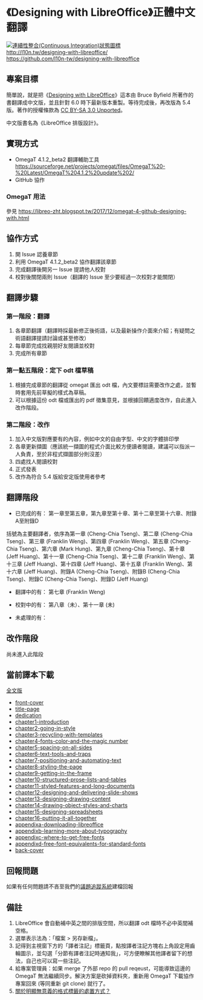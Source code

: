 # 《Designing with LibreOffice》正體中文翻譯
[![連續性整合(Continuous Integration)狀態圖標](https://travis-ci.org/l10n-tw/designing-with-libreoffice.svg?branch=master)](https://travis-ci.org/l10n-tw/designing-with-libreoffice)  
<http://l10n.tw/designing-with-libreoffice/>  
<https://github.com/l10n-tw/designing-with-libreoffice>

## 專案目標
簡單說，就是把《[Designing with LibreOffice](http://designingwithlibreoffice.com/)》這本由 Bruce Byfield 所著作的書翻譯成中文版，並且針對 6.0 時下最新版本重製。等待完成後，再改版為 5.4 版。著作的授權條款為 [CC BY-SA 3.0 Unported](https://creativecommons.org/licenses/by-sa/3.0/legalcode)。

中文版書名為《LibreOffice 排版設計》。

## 實現方式
* OmegaT 4.1.2_beta2 翻譯輔助工具 https://sourceforge.net/projects/omegat/files/OmegaT%20-%20Latest/OmegaT%204.1.2%20update%202/
* GitHub 協作

### OmegaT 用法
參見 <https://libreo-zht.blogspot.tw/2017/12/omegat-4-github-designing-with.html>

## 協作方式
1. 開 Issue 認養章節
2. 利用 OmegaT 4.1.2_beta2 協作翻譯該章節
3. 完成翻譯後開另一 Issue 提請他人校對
4. 校對後關閉兩則 Issue（翻譯的 Issue 至少要經過一次校對才能關閉）

## 翻譯步驟
### 第一階段：翻譯
1. 各章節翻譯（翻譯時採最新修正後術語，以及最新操作介面來介紹；有疑問之術語翻譯提請討論或甚至修改）
2. 每章節完成找親朋好友閱讀並校對
3. 完成所有章節

### 第一點五階段：定下 odt 檔草稿
1. 根據完成章節的翻譯從 omegat 匯出 odt 檔，內文要標註需要改作之處，並暫時套用先前草擬的樣式為草稿。
2. 可以根據這份 odt 檔或匯出的 pdf 徵集意見，並根據回饋適度改作，自此進入改作階段。

### 第二階段：改作
1. 加入中文版對應要有的內容，例如中文的自由字型、中文的字體排印學
2. 各章更新擷圖（應該統一擷圖的程式介面比較方便讀者閱讀，建議可以指派一人負責，至於非程式擷圖部分則沒差）
3. 四處找人閱讀校對
4. 正式發表
5. 改作為符合 5.4 版給安定版使用者參考

## 翻譯階段
* 已完成的有：
第一章至第五章，第九章至第十章、第十二章至第十六章、附錄A至附錄D

括號為主要翻譯者，依序為第一章 (Cheng-Chia Tseng)、第二章 (Cheng-Chia Tseng)、第三章 (Franklin Weng)、第四章 (Franklin Weng)、第五章 (Cheng-Chia Tseng)、第六章 (Mark Hung)、第九章 (Cheng-Chia Tseng)、第十章 (Jeff Huang)、第十一章 (Cheng-Chia Tseng)、第十二章 (Franklin Weng)、第十三章 (Jeff Huang)、第十四章 (Jeff Huang)、第十五章 (Franklin Weng)、第十六章 (Jeff Huang)、附錄A (Cheng-Chia Tseng)、附錄B (Cheng-Chia Tseng)、附錄C (Cheng-Chia Tseng)、附錄D (Jeff Huang)

* 翻譯中的有：
第七章 (Franklin Weng)

* 校對中的有：
第八章（未）、第十一章 (未)

* 未處理的有：

## 改作階段
尚未進入此階段

## 當前譯本下載
[全文版](http://l10n.tw/designing-with-libreoffice/designing-with-libreoffice.pdf)

* [front-cover](http://l10n.tw/designing-with-libreoffice/front-cover.pdf)
* [title-page](http://l10n.tw/designing-with-libreoffice/title-page.pdf)
* [dedication](http://l10n.tw/designing-with-libreoffice/dedication.pdf)
* [chapter1-introduction](http://l10n.tw/designing-with-libreoffice/chapter1-introduction.pdf)
* [chapter2-going-in-style](http://l10n.tw/designing-with-libreoffice/chapter2-going-in-style.pdf)
* [chapter3-recycling-with-templates](http://l10n.tw/designing-with-libreoffice/chapter3-recycling-with-templates.pdf)
* [chapter4-fonts-color-and-the-magic number](http://l10n.tw/designing-with-libreoffice/chapter4-fonts-color-and-the-magic%20number.pdf)
* [chapter5-spacing-on-all-sides](http://l10n.tw/designing-with-libreoffice/chapter5-spacing-on-all-sides.pdf)
* [chapter6-text-tools-and-traps](http://l10n.tw/designing-with-libreoffice/chapter6-text-tools-and-traps.pdf)
* [chapter7-positioning-and-automating-text](http://l10n.tw/designing-with-libreoffice/chapter7-positioning-and-automating-text.pdf)
* [chapter8-styling-the-page](http://l10n.tw/designing-with-libreoffice/chapter8-styling-the-page.pdf)
* [chapter9-getting-in-the-frame](http://l10n.tw/designing-with-libreoffice/chapter9-getting-in-the-frame.pdf)
* [chapter10-structured-prose-lists-and-tables](http://l10n.tw/designing-with-libreoffice/chapter10-structured-prose-lists-and-tables.pdf)
* [chapter11-styled-features-and-long-documents](http://l10n.tw/designing-with-libreoffice/chapter11-styled-features-and-long-documents.pdf)
* [chapter12-designing-and-delivering-slide-shows](http://l10n.tw/designing-with-libreoffice/chapter12-designing-and-delivering-slide-shows.pdf)
* [chapter13-designing-drawing-content](http://l10n.tw/designing-with-libreoffice/chapter13-designing-drawing-content.pdf)
* [chapter14-drawing-object-styles-and-charts](http://l10n.tw/designing-with-libreoffice/chapter14-drawing-object-styles-and-charts.pdf)
* [chapter15-designing-spreadsheets](http://l10n.tw/designing-with-libreoffice/chapter15-designing-spreadsheets.pdf)
* [chapter16-putting-it-all-together](http://l10n.tw/designing-with-libreoffice/chapter16-putting-it-all-together.pdf)
* [appendixa-downloading-libreoffice](http://l10n.tw/designing-with-libreoffice/appendixa-downloading-libreoffice.pdf)
* [appendixb-learning-more-about-typography](http://l10n.tw/designing-with-libreoffice/appendixb-learning-more-about-typography.pdf)
* [appendixc-where-to-get-free-fonts](http://l10n.tw/designing-with-libreoffice/appendixc-where-to-get-free-fonts.pdf)
* [appendixd-free-font-equivalents-for-standard-fonts](http://l10n.tw/designing-with-libreoffice/appendixd-free-font-equivalents-for-standard-fonts.pdf)
* [back-cover](http://l10n.tw/designing-with-libreoffice/back-cover.pdf)

## 回報問題
如果有任何問題請不吝至我們的[議題追蹤系統](https://github.com/l10n-tw/designing-with-libreoffice/issues)建檔回報

## 備註
1. LibreOffice 會自動補中英之間的排版空間，所以翻譯 odt 檔時不必中英間補空格。
2. 選單表示法為：「檔案 > 另存新檔」。
3. 記得到主視窗下方的「譯者注記」標籤頁，點按譯者注記方塊右上角設定用齒輪圖示，並勾選「分節有譯者注記時通知我」，可方便瞭解其他譯者留下的想法，自己也可以寫一些注記。
4. 給專案管理員：如果 merge 了外部 repo 的 pull reqeust，可能導致這邊的 OmegaT 無法繼續同步。解決方案是砍掉資料夾，重新用 OmegaT 下載協作專案回來 (等同重新 git clone) 就行了。
5. [關於明顯無意義的格式標籤的處置方式？](https://github.com/l10n-tw/designing-with-libreoffice/issues/18)
